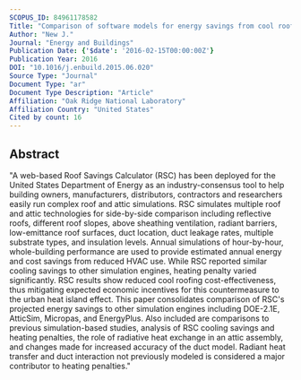 ```yaml
---
SCOPUS_ID: 84961178582
Title: "Comparison of software models for energy savings from cool roofs"
Author: "New J."
Journal: "Energy and Buildings"
Publication Date: {'$date': '2016-02-15T00:00:00Z'}
Publication Year: 2016
DOI: "10.1016/j.enbuild.2015.06.020"
Source Type: "Journal"
Document Type: "ar"
Document Type Description: "Article"
Affiliation: "Oak Ridge National Laboratory"
Affiliation Country: "United States"
Cited by count: 16
---
```


## Abstract
"A web-based Roof Savings Calculator (RSC) has been deployed for the United States Department of Energy as an industry-consensus tool to help building owners, manufacturers, distributors, contractors and researchers easily run complex roof and attic simulations. RSC simulates multiple roof and attic technologies for side-by-side comparison including reflective roofs, different roof slopes, above sheathing ventilation, radiant barriers, low-emittance roof surfaces, duct location, duct leakage rates, multiple substrate types, and insulation levels. Annual simulations of hour-by-hour, whole-building performance are used to provide estimated annual energy and cost savings from reduced HVAC use. While RSC reported similar cooling savings to other simulation engines, heating penalty varied significantly. RSC results show reduced cool roofing cost-effectiveness, thus mitigating expected economic incentives for this countermeasure to the urban heat island effect. This paper consolidates comparison of RSC's projected energy savings to other simulation engines including DOE-2.1E, AtticSim, Micropas, and EnergyPlus. Also included are comparisons to previous simulation-based studies, analysis of RSC cooling savings and heating penalties, the role of radiative heat exchange in an attic assembly, and changes made for increased accuracy of the duct model. Radiant heat transfer and duct interaction not previously modeled is considered a major contributor to heating penalties."
